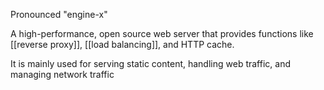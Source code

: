 Pronounced "engine-x"

A high-performance, open source web server that provides functions like [[reverse proxy]], [[load balancing]], and HTTP cache.

It is mainly used for serving static content, handling web traffic, and managing network traffic